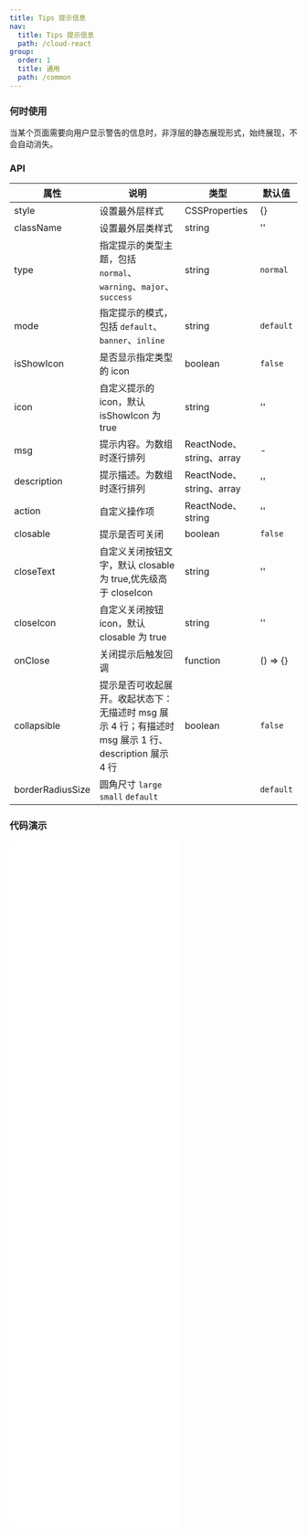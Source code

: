 ```yaml
---
title: Tips 提示信息
nav:
  title: Tips 提示信息
  path: /cloud-react
group:
  order: 1
  title: 通用
  path: /common
---
```


### 何时使用

当某个页面需要向用户显示警告的信息时，非浮层的静态展现形式，始终展现，不会自动消失。

### API

| 属性        | 说明                                                                                                  | 类型                     | 默认值    |
| ----------- | ----------------------------------------------------------------------------------------------------- | ------------------------ | --------- |
| style       | 设置最外层样式                                                                                        | CSSProperties            | {}        |
| className   | 设置最外层类样式                                                                                      | string                   | ''        |
| type        | 指定提示的类型主题，包括 `normal`、`warning`、`major`、`success`                                        | string                   | `normal`  |
| mode        | 指定提示的模式，包括 `default`、`banner`、`inline`                                                     | string                   | `default` |
| isShowIcon  | 是否显示指定类型的 icon                                                                               | boolean                  | `false`   |
| icon        | 自定义提示的 icon，默认 isShowIcon 为 true                                                            | string                   | ''        |
| msg         | 提示内容。为数组时逐行排列                                                                            | ReactNode、string、array | -         |
| description | 提示描述。为数组时逐行排列                                                                            | ReactNode、string、array | ''        |
| action      | 自定义操作项                                                                                          | ReactNode、string        | ''        |
| closable    | 提示是否可关闭                                                                                        | boolean                  | `false`   |
| closeText   | 自定义关闭按钮文字，默认 closable 为 true,优先级高于 closeIcon                                        | string                   | ''        |
| closeIcon   | 自定义关闭按钮 icon，默认 closable 为 true                                                            | string                   | ''        |
| onClose     | 关闭提示后触发回调                                                                                    | function                 | () => {}  |
| collapsible | 提示是否可收起展开。收起状态下：无描述时 msg 展示 4 行；有描述时 msg 展示 1 行、description 展示 4 行 | boolean                  | `false`   |
| borderRadiusSize        | 圆角尺寸 `large` `small` `default` |  | `default` |

### 代码演示

<embed src="@components/tips/demos/type.md" />
<embed src="@components/tips/demos/icon.md" />
<embed src="@components/tips/demos/closable.md" />
<embed src="@components/tips/demos/description.md" />
<embed src="@components/tips/demos/action.md" />
<embed src="@components/tips/demos/collapse.md" />
<embed src="@components/tips/demos/banner.md" />
<embed src="@components/tips/demos/inline.md" />
